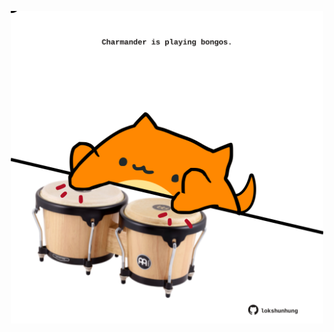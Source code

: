 <!-- built at 26/12/2021, 24:19:07 UTC -->
<p align="center">
  <img width="500" height="500" src="./ReadmeImage.svg">
</p>
